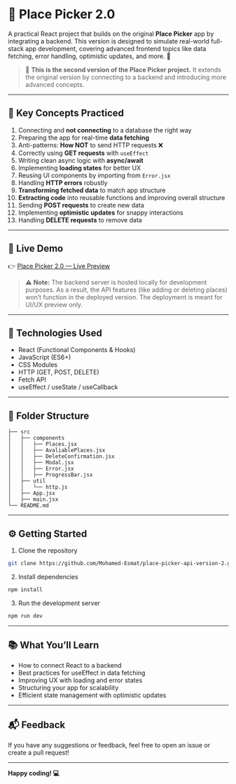 # 📍 Place Picker 2.0

A practical React project that builds on the original **Place Picker** app by integrating a backend. This version is designed to simulate real-world full-stack app development, covering advanced frontend topics like data fetching, error handling, optimistic updates, and more. 🚀

> 🔁 **This is the second version of the Place Picker project.** It extends the original version by connecting to a backend and introducing more advanced concepts.

---

## 🧠 Key Concepts Practiced

1. Connecting and **not connecting** to a database the right way
2. Preparing the app for real-time **data fetching**
3. Anti-patterns: **How NOT** to send HTTP requests ❌
4. Correctly using **GET requests** with `useEffect`
5. Writing clean async logic with **async/await**
6. Implementing **loading states** for better UX
7. Reusing UI components by importing from `Error.jsx`
8. Handling **HTTP errors** robustly
9. **Transforming fetched data** to match app structure
10. **Extracting code** into reusable functions and improving overall structure
11. Sending **POST requests** to create new data
12. Implementing **optimistic updates** for snappy interactions
13. Handling **DELETE requests** to remove data

---

## 🔗 Live Demo

👉 [Place Picker 2.0 — Live Preview](https://place-picker-version2-esmat.netlify.app/)

> ⚠️ **Note:** The backend server is hosted locally for development purposes. As a result, the API features (like adding or deleting places) won’t function in the deployed version. The deployment is meant for UI/UX preview only.

---

## 🧰 Technologies Used

- React (Functional Components & Hooks)
- JavaScript (ES6+)
- CSS Modules
- HTTP (GET, POST, DELETE)
- Fetch API
- useEffect / useState / useCallback

---

## 📁 Folder Structure

```
├── src
│   ├── components
│   │   ├── Places.jsx
│   │   ├── AvaliablePlaces.jsx
│   │   ├── DeleteConfirmation.jsx
│   │   ├── Modal.jsx
│   │   ├── Error.jsx
│   │   ├── ProgressBar.jsx
│   ├── util
│   │   └── http.js
│   ├── App.jsx
│   ├── main.jsx
└── README.md
```

---

## ⚙️ Getting Started

1. Clone the repository
```bash
git clone https://github.com/Mohamed-Esmat/place-picker-api-version-2.git
```
2. Install dependencies
```bash
npm install
```
3. Run the development server
```bash
npm run dev
```

---

## 📚 What You’ll Learn

- How to connect React to a backend
- Best practices for useEffect in data fetching
- Improving UX with loading and error states
- Structuring your app for scalability
- Efficient state management with optimistic updates

---

## 📬 Feedback

If you have any suggestions or feedback, feel free to open an issue or create a pull request!

---

**Happy coding! 💻**


